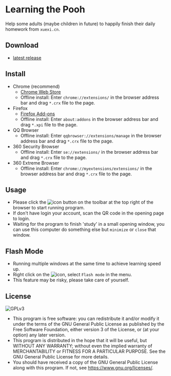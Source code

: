 # Learning the Pooh
Help some adults (maybe children in future) to happily finish their daily homework from `xuexi.cn`.

## Download
* [latest release](https://github.com/CN1984/LearningThePooh/releases)

## Install
* Chrome (recommend)
  * [Chrome Web Store](https://chrome.google.com/webstore/detail/idnlblbfphcnipfoonolpfgglnaeodml)
  * Offline install: Enter `chrome://extensions/` in the browser address bar and drag `*.crx` file to the page.
* Firefox
  * [Firefox Add-ons](https://addons.mozilla.org/zh-CN/firefox/addon/%E5%AD%A6%E4%B9%A0%E5%B0%8F%E7%86%8A)
  * Offline install: Enter `about:addons` in the browser address bar and drag `*.xpi` file to the page.
* QQ Browser
  * Offline install: Enter `qqbrowser://extensions/manage` in the browser address bar and drag `*.crx` file to the page.
* 360 Security Browser
  * Offline install: Enter `se://extensions/` in the browser address bar and drag `*.crx` file to the page.
* 360 Extreme Browser
  * Offline install: Enter `chrome://myextensions/extensions/` in the browser address bar and drag `*.crx` file to the page.

## Usage
* Please click the ![icon](https://github.com/CN1984/LearningThePooh/raw/master/release/img/16.png) button on the toolbar at the top right of the browser to start running program.
* If don't have login your account, scan the QR code in the opening page to login.
* Waiting for the program to finish 'study' in a small opening window, you can use this computer do something else but `minimize` or `close` that window.

## Flash Mode
* Running multiple windows at the same time to achieve learning speed up.
* Right click on the ![icon](https://github.com/CN1984/LearningThePooh/raw/master/release/img/16.png), select `Flash mode` in the menu.
* This feature may be risky, please take care of yourself.

## License
![GPLv3](https://www.gnu.org/graphics/gplv3-with-text-136x68.png)
* This program is free software: you can redistribute it and/or modify it under the terms of the GNU General Public License as published by the Free Software Foundation, either version 3 of the License, or (at your option) any later version.
* This program is distributed in the hope that it will be useful, but WITHOUT ANY WARRANTY; without even the implied warranty of MERCHANTABILITY or FITNESS FOR A PARTICULAR PURPOSE.  See the GNU General Public License for more details.
* You should have received a copy of the GNU General Public License along with this program.  If not, see <https://www.gnu.org/licenses/>.
